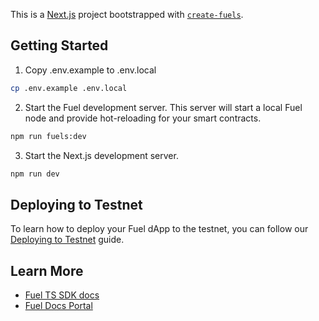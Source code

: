 This is a [Next.js](https://nextjs.org/) project bootstrapped with [`create-fuels`](https://github.com/FuelLabs/fuels-ts/tree/master/packages/create-fuels).

## Getting Started

1. Copy .env.example to .env.local

```bash
cp .env.example .env.local
```

2. Start the Fuel development server. This server will start a local Fuel node and provide hot-reloading for your smart contracts.

```bash
npm run fuels:dev
```

3. Start the Next.js development server.

```bash
npm run dev
```

## Deploying to Testnet

To learn how to deploy your Fuel dApp to the testnet, you can follow our [Deploying to Testnet](https://docs.fuel.network/docs/fuels-ts/creating-a-fuel-dapp/deploying-a-dapp-to-testnet/) guide.

## Learn More

- [Fuel TS SDK docs](https://docs.fuel.network/docs/fuels-ts/)
- [Fuel Docs Portal](https://docs.fuel.network/)
